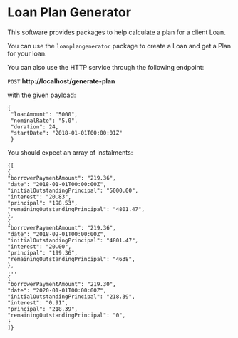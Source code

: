 # Loan Plan Generator

This software provides packages to help calculate a plan for a client Loan.

You can use the `loanplangenerator` package to create a Loan and get a Plan for your loan.

You can also use the HTTP service through the following endpoint:

`POST` **http://localhost/generate-plan**

with the given payload:
```
{
 "loanAmount": "5000",
 "nominalRate": "5.0",
 "duration": 24,
 "startDate": "2018-01-01T00:00:01Z"
 }
 ```
 
You should expect an array of instalments:
```
{[
{
"borrowerPaymentAmount": "219.36",
"date": "2018-01-01T00:00:00Z",
"initialOutstandingPrincipal": "5000.00",
"interest": "20.83",
"principal": "198.53",
"remainingOutstandingPrincipal": "4801.47",
},
{
"borrowerPaymentAmount": "219.36",
"date": "2018-02-01T00:00:00Z",
"initialOutstandingPrincipal": "4801.47",
"interest": "20.00",
"principal": "199.36",
"remainingOutstandingPrincipal": "4638",
},
...
{
"borrowerPaymentAmount": "219.30",
"date": "2020-01-01T00:00:00Z",
"initialOutstandingPrincipal": "218.39",
"interest": "0.91",
"principal": "218.39",
"remainingOutstandingPrincipal": "0",
}
]}
```